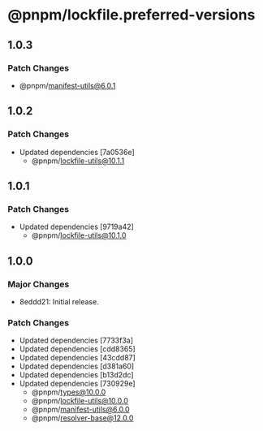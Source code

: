 # @pnpm/lockfile.preferred-versions

## 1.0.3

### Patch Changes

- @pnpm/manifest-utils@6.0.1

## 1.0.2

### Patch Changes

- Updated dependencies [7a0536e]
  - @pnpm/lockfile-utils@10.1.1

## 1.0.1

### Patch Changes

- Updated dependencies [9719a42]
  - @pnpm/lockfile-utils@10.1.0

## 1.0.0

### Major Changes

- 8eddd21: Initial release.

### Patch Changes

- Updated dependencies [7733f3a]
- Updated dependencies [cdd8365]
- Updated dependencies [43cdd87]
- Updated dependencies [d381a60]
- Updated dependencies [b13d2dc]
- Updated dependencies [730929e]
  - @pnpm/types@10.0.0
  - @pnpm/lockfile-utils@10.0.0
  - @pnpm/manifest-utils@6.0.0
  - @pnpm/resolver-base@12.0.0
